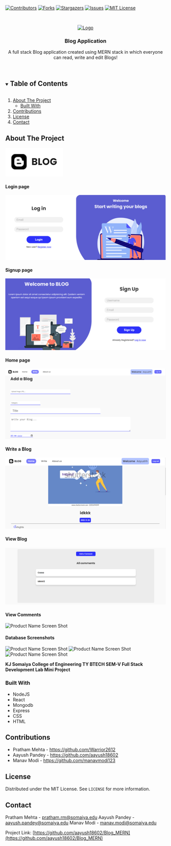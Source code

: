 <!-- PROJECT SHIELDS -->
[![Contributors][contributors-shield]][contributors-url]
[![Forks][forks-shield]][forks-url]
[![Stargazers][stars-shield]][stars-url]
[![Issues][issues-shield]][issues-url]
[![MIT License][license-shield]][license-url]

<!-- PROJECT LOGO -->
<br />
<p align="center">
  <a href="https://github.com/aayush18602/Blog_MERN">
    <img src="images/logo.png" alt="Logo">
  </a>

  <h3 align="center">Blog Application</h3>

  <p align="center">
    A full stack Blog application created using MERN stack in which everyone can read, write and edit Blogs!
    <br />
    <br />
  </p>
</p>

<!-- TABLE OF CONTENTS -->
<details open="open">
  <summary><h2 style="display: inline-block">Table of Contents</h2></summary>
  <ol>
    <li>
      <a href="#about-the-project">About The Project</a>
      <ul>
        <li><a href="#built-with">Built With</a></li>
      </ul>
    </li>
    <li><a href="#contributing">Contributions</a></li>
    <li><a href="#license">License</a></li>
    <li><a href="#contact">Contact</a></li>
  </ol>
</details>

<!-- ABOUT THE PROJECT -->
## About The Project

![Product Name Screen Shot][product-screenshot]

#### Login page
![Product Name Screen Shot][product-screenshot1]

#### Signup page
![Product Name Screen Shot][product-screenshot2]

#### Home page
![Product Name Screen Shot][product-screenshot4]

#### Write a Blog
![Product Name Screen Shot][product-screenshot5]

#### View Blog
![Product Name Screen Shot][product-screenshot6]

#### View Comments
![Product Name Screen Shot][product-screenshot7]

#### Database Screenshots
![Product Name Screen Shot][product-screenshot8]
![Product Name Screen Shot][product-screenshot9]
![Product Name Screen Shot][product-screenshot10]


**KJ Somaiya College of Engineering TY BTECH SEM-V Full Stack Development Lab Mini Project**

### Built With

* NodeJS
* React
* Mongodb
* Express
* CSS
* HTML

<!-- CONTRIBUTING -->
## Contributions
- Pratham Mehta - <a>https://github.com/Warrior2612</a>
- Aayush Pandey - <a>https://github.com/aayush18602</a>
- Manav Modi - <a>https://github.com/manavmodi123</a>
  
<!-- LICENSE -->
## License

Distributed under the MIT License. See `LICENSE` for more information.

<!-- CONTACT -->
## Contact

Pratham Mehta - pratham.rm@somaiya.edu
Aayush Pandey - aayush.pandey@somaiya.edu
Manav Modi - manav.modi@somaiya.edu

Project Link: [https://github.com/aayush18602/Blog_MERN](https://github.com/aayush18602/Blog_MERN)

<!-- MARKDOWN LINKS & IMAGES -->
[contributors-shield]: https://img.shields.io/github/contributors/aayush18602/Blog_MERN.svg?style=for-the-badge
[contributors-url]: https://github.com/aayush18602/Blog_MERN/graphs/contributors
[forks-shield]: https://img.shields.io/github/forks/aayush18602/Blog_MERN.svg?style=for-the-badge
[forks-url]: https://github.com/aayush18602/Blog_MERN/network/members
[stars-shield]: https://img.shields.io/github/stars/aayush18602/Blog_MERN.svg?style=for-the-badge
[stars-url]: https://github.com/aayush18602/Blog_MERN/stargazers
[issues-shield]: https://img.shields.io/github/issues/aayush18602/Blog_MERN.svg?style=for-the-badge
[issues-url]: https://github.com/aayush18602/Blog_MERN/issues
[license-shield]: https://img.shields.io/github/license/aayush18602/Blog_MERN?label=license&style=for-the-badge
[license-url]: https://github.com/aayush18602/Blog_MERN/blob/master/LICENSE.txt
[product-screenshot]: images/screenshot.png
[product-screenshot1]: images/screenshot1.png
[product-screenshot2]: images/screenshot2.png
[product-screenshot3]: images/screenshot3.png
[product-screenshot4]: images/screenshot4.png
[product-screenshot5]: images/screenshot5.png
[product-screenshot6]: images/screenshot6.png
[product-screenshot7]: images/screenshot7.png
[product-screenshot8]: images/screenshot8.png
[product-screenshot9]: images/screenshot9.png
[product-screenshot10]: images/screenshot10.png
